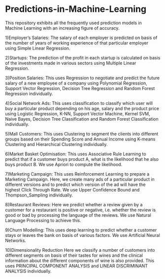 # Predictions-in-Machine-Learning


This repository exhibits all the frequently used prediction models in Machine Learning with an increasing figure of accuracy.

1)Employer’s Salaries: The salary of each employer is predicted on basis of the number of years of working experience of that particular employer using Simple Linear Regression.

2)Startups: The prediction of the profit in each startup is calculated on basis of the investments made in various sectors using Multiple Linear Regression.

3)Position Salaries: This uses Regression to negotiate and predict the future salary of a new employee of a company using Polynomial Regression, Support Vector Regression, Decision Tree Regression and Random Forest Regression individually.

4)Social Network Ads: This uses classification to classify which user will buy a particular product depending on his age, salary and the product price using Logistic Regression, K-NN, Support Vector Machine, Kernel SVM, Naive Bayes, Decision Tree Classification and Random Forest Classification individually.

5)Mall Customers: This uses Clustering to segment the clients into different groups based on their Spending Score and Annual Income using K-means Clustering and Hierarchical Clustering individually.

6)Market Basket Optimisation: This uses Associative Rule Learning to predict that if a customer buys product A, what is the likelihood that he also buys product B. We use Apriori to compute the likelihood.

7)Marketing Campaign: This uses Reinforcement Learning to prepare a Marketing Campaign. Here, we create many ads of a particular product in different versions and to predict which version of the ad will have the highest Click Through Rate. We use Upper Confidence Bound and Thompson_Sampling individually.

8)Restaurant Reviews: Here we predict whether a review given by a customer for a restaurant is positive or negative, i.e. whether the review is good or bad by processing the language of the reviews. We use Natural Language Processing to achieve this.

9)Churn Modelling: This uses deep learning to predict whether a customer stays or leaves the bank on basis of various factors. We use Artificial Neural Networks.

10)Dimensionality Reduction Here we classify a number of customers into different segments on basis of their tastes for wines and the clinical information about the different components of wine is also provided. This uses PRINCIPAL COMPONENT ANALYSIS and LINEAR DISCRIMINANT ANALYSIS individually.

